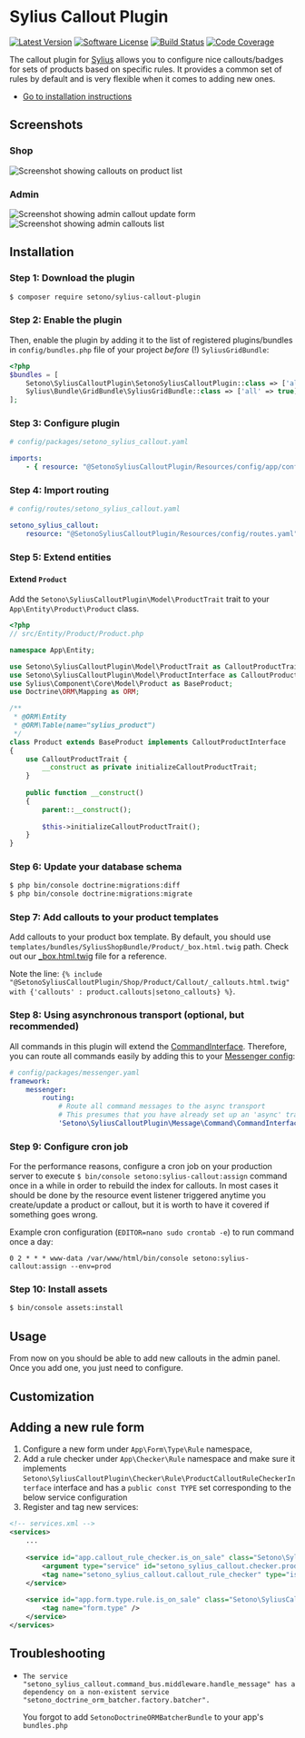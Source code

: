 # Sylius Callout Plugin

[![Latest Version][ico-version]][link-packagist]
[![Software License][ico-license]](LICENSE)
[![Build Status][ico-github-actions]][link-github-actions]
[![Code Coverage][ico-code-coverage]][link-code-coverage]

The callout plugin for [Sylius](https://sylius.com/) allows you to configure nice callouts/badges for sets of products
based on specific rules. It provides a common set of rules by default and is very flexible when it comes to adding new ones.

- [Go to installation instructions](#installation)

## Screenshots

### Shop

![Screenshot showing callouts on product list](docs/images/shop-product-callouts.png)

### Admin

![Screenshot showing admin callout update form](docs/images/admin-callout-update.png)
![Screenshot showing admin callouts list](docs/images/admin-callout-index.png)

## Installation

### Step 1: Download the plugin

```bash
$ composer require setono/sylius-callout-plugin
```

### Step 2: Enable the plugin

Then, enable the plugin by adding it to the list of registered plugins/bundles
in `config/bundles.php` file of your project *before* (!) `SyliusGridBundle`:

```php
<?php
$bundles = [
    Setono\SyliusCalloutPlugin\SetonoSyliusCalloutPlugin::class => ['all' => true],
    Sylius\Bundle\GridBundle\SyliusGridBundle::class => ['all' => true],
];
```

### Step 3: Configure plugin
```yaml
# config/packages/setono_sylius_callout.yaml

imports:
    - { resource: "@SetonoSyliusCalloutPlugin/Resources/config/app/config.yaml" }
```

### Step 4: Import routing

```yaml
# config/routes/setono_sylius_callout.yaml

setono_sylius_callout:
    resource: "@SetonoSyliusCalloutPlugin/Resources/config/routes.yaml"
```

### Step 5: Extend entities

#### Extend `Product`

Add the `Setono\SyliusCalloutPlugin\Model\ProductTrait` trait to your `App\Entity\Product\Product` class.

```php
<?php 
// src/Entity/Product/Product.php

namespace App\Entity;

use Setono\SyliusCalloutPlugin\Model\ProductTrait as CalloutProductTrait;
use Setono\SyliusCalloutPlugin\Model\ProductInterface as CalloutProductInterface;
use Sylius\Component\Core\Model\Product as BaseProduct;
use Doctrine\ORM\Mapping as ORM;

/**
 * @ORM\Entity
 * @ORM\Table(name="sylius_product")
 */
class Product extends BaseProduct implements CalloutProductInterface
{
    use CalloutProductTrait {
        __construct as private initializeCalloutProductTrait;
    }
  
    public function __construct()
    {
        parent::__construct();
        
        $this->initializeCalloutProductTrait();
    }
}
```

### Step 6: Update your database schema

```bash
$ php bin/console doctrine:migrations:diff
$ php bin/console doctrine:migrations:migrate
```
 
### Step 7: Add callouts to your product templates 
Add callouts to your product box template. By default, you should use `templates/bundles/SyliusShopBundle/Product/_box.html.twig` 
path. Check out our [_box.html.twig](tests/Application/templates/bundles/SyliusShopBundle/Product/_box.html.twig) file for a reference.

Note the line: `{% include "@SetonoSyliusCalloutPlugin/Shop/Product/Callout/_callouts.html.twig" with {'callouts' : product.callouts|setono_callouts} %}`.

### Step 8: Using asynchronous transport (optional, but recommended)

All commands in this plugin will extend the [CommandInterface](src/Message/Command/CommandInterface.php).
Therefore, you can route all commands easily by adding this to your [Messenger config](https://symfony.com/doc/current/messenger.html#routing-messages-to-a-transport):

```yaml
# config/packages/messenger.yaml
framework:
    messenger:
        routing:
            # Route all command messages to the async transport
            # This presumes that you have already set up an 'async' transport
            'Setono\SyliusCalloutPlugin\Message\Command\CommandInterface': async
```

### Step 9: Configure cron job
For the performance reasons, configure a cron job on your production server to execute `$ bin/console setono:sylius-callout:assign` command 
once in a while in order to rebuild the index for callouts. In most cases it should be done by the resource event listener
triggered anytime you create/update a product or callout, but it is worth to have it covered if something goes wrong.

Example cron configuration (`EDITOR=nano sudo crontab -e`) to run command once a day:

```
0 2 * * * www-data /var/www/html/bin/console setono:sylius-callout:assign --env=prod
```

### Step 10: Install assets
```bash
$ bin/console assets:install
```

## Usage

From now on you should be able to add new callouts in the admin panel. Once you add one, you just need to configure.

## Customization

Adding a new rule form
----------------------

1. Configure a new form under `App\Form\Type\Rule` namespace,
2. Add a rule checker under `App\Checker\Rule` namespace and
make sure it implements `Setono\SyliusCalloutPlugin\Checker\Rule\ProductCalloutRuleCheckerInterface` interface and has a `public const TYPE` 
set corresponding to the below service configuration 
3. Register and tag new services:
```xml
<!-- services.xml -->
<services>
    ...
    
    <service id="app.callout_rule_checker.is_on_sale" class="Setono\SyliusCalloutPlugin\Callout\Checker\Rule\IsOnSaleRuleChecker">
        <argument type="service" id="setono_sylius_callout.checker.product_promotion" />
        <tag name="setono_sylius_callout.callout_rule_checker" type="is_on_sale" label="setono_sylius_callout.ui.is_on_sale" form-type="Setono\SyliusCalloutPlugin\Form\Type\Rule\IsOnSaleConfigurationType" />
    </service>
    
    <service id="app.form.type.rule.is_on_sale" class="Setono\SyliusCalloutPlugin\Form\Type\Rule\IsOnSaleConfigurationType">
        <tag name="form.type" />
    </service>
</services>
```

## Troubleshooting

- `The service "setono_sylius_callout.command_bus.middleware.handle_message" has a dependency on a non-existent service "setono_doctrine_orm_batcher.factory.batcher".`

  You forgot to add `SetonoDoctrineORMBatcherBundle` to your app's `bundles.php`

[ico-version]: https://poser.pugx.org/setono/sylius-callout-plugin/v/stable
[ico-license]: https://poser.pugx.org/setono/sylius-callout-plugin/license
[ico-github-actions]: https://github.com/Setono/SyliusCalloutPlugin/workflows/build/badge.svg
[ico-code-coverage]: https://codecov.io/gh/Setono/SyliusCalloutPlugin/graph/badge.svg

[link-packagist]: https://packagist.org/packages/setono/sylius-callout-plugin
[link-github-actions]: https://github.com/Setono/SyliusCalloutPlugin/actions
[link-code-coverage]: https://codecov.io/gh/Setono/SyliusCalloutPlugin
